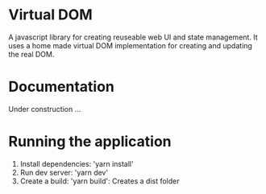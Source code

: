 # Virtual DOM

A javascript library for creating reuseable web UI and state management.
It uses a home made virtual DOM implementation for creating and updating the real DOM.

# Documentation 

Under construction ...

# Running the application

1. Install dependencies: 'yarn install'
2. Run dev server: 'yarn dev'
3. Create a build: 'yarn build': Creates a dist folder
